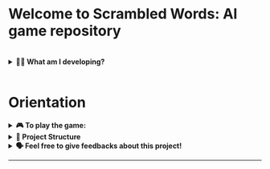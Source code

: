 # Welcome to Scrambled Words: AI game repository



<br/>
<details>
  <summary><strong>👨‍💻 What am I developing?</strong></summary><br />

  I am going to create a project that has the objective to be a game of scrambled words where the player will interact with CHAT-GPT bot to help or confuse the player in this game. The goal is to be an educative game where a person can learn new words and it's meaning in a funny way.

  This is a game that uses CHAT-GPT API to create words and answers to the player. The player will interact with the bot that will either help or confuse the player. This is still a _WORK IN PROGRESS_! #let's go 🚀
</details>

<br />

# Orientation

<details>
  <summary><strong>🎮 To play the game:</strong></summary><br />

  1. Clone this repo

* Use this command: `git clone git@github.com:Elienay-Alves/scrambled-words-ai-game.git`
* Go into the repository folder you just cloned:
  * `cd jogo-palavra-embaralhada-com-chat-gpt.git`

  2. Create the virtual environment for the project

* `python3 -m venv .venv && source .venv/bin/activate`
  
  3. install the dependencies

* `python3 -m pip install -r dev-requirements.txt`
  
  4. Run the application
* `python3 game.py`

  5. Have fun
</details>

<details>
  <summary><strong>🧱 Project Structure</strong></summary><br />

  That is the actual structure of the project:
  ```
  ├── 🔸dev-requirements.txt
  ├── 🔸README.md
  ├── 🔸requirements.txt
  ├── 🔸game.py
  ├── 🔸main.py
  ```

</details>


<details>
  <summary><strong>🗣 Feel free to give feedbacks about this project!</strong></summary><br />

  E-mail: elienay8486@gmail.com
  Linkedin: [Elienay Alves](https://www.linkedin.com/in/elienayalves/)

</details>

---
